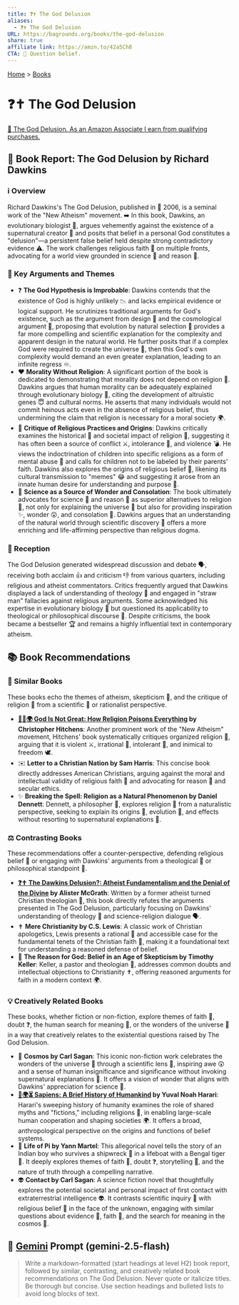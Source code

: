 ```yaml
---
title: ❓✝️ The God Delusion
aliases:
  - ❓✝️ The God Delusion
URL: https://bagrounds.org/books/the-god-delusion
share: true
affiliate link: https://amzn.to/42a5Ch8
CTA: 🙏 Question belief.
---
```

[Home](../index.md) > [Books](./index.md)  
# ❓✝️ The God Delusion  
[🛒 The God Delusion. As an Amazon Associate I earn from qualifying purchases.](https://amzn.to/42a5Ch8)  
  
## 📖 Book Report: The God Delusion by Richard Dawkins  
  
### ℹ️ Overview  
  
Richard Dawkins's The God Delusion, published in 📅 2006, is a seminal work of the "New Atheism" movement. ➡️ In this book, Dawkins, an evolutionary biologist 🧬, argues vehemently against the existence of a supernatural creator 🌌 and posits that belief in a personal God constitutes a "delusion"—a persistent false belief held despite strong contradictory evidence ⚠️. The work challenges religious faith 🙏 on multiple fronts, advocating for a world view grounded in science 🔬 and reason 🤔.  
  
### 🔑 Key Arguments and Themes  
  
* ❓ **The God Hypothesis is Improbable**: Dawkins contends that the existence of God is highly unlikely 📉 and lacks empirical evidence or logical support. He scrutinizes traditional arguments for God's existence, such as the argument from design 📐 and the cosmological argument 🌌, proposing that evolution by natural selection 🌿 provides a far more compelling and scientific explanation for the complexity and apparent design in the natural world. He further posits that if a complex God were required to create the universe 🌌, then this God's own complexity would demand an even greater explanation, leading to an infinite regress ♾️.  
* ❤️ **Morality Without Religion**: A significant portion of the book is dedicated to demonstrating that morality does not depend on religion 🙏. Dawkins argues that human morality can be adequately explained through evolutionary biology 🧬, citing the development of altruistic genes 😇 and cultural norms. He asserts that many individuals would not commit heinous acts even in the absence of religious belief, thus undermining the claim that religion is necessary for a moral society 🌍.  
* 📜 **Critique of Religious Practices and Origins**: Dawkins critically examines the historical 📜 and societal impact of religion 🙏, suggesting it has often been a source of conflict ⚔️, intolerance 🚫, and violence 💣. He views the indoctrination of children into specific religions as a form of mental abuse 🧠 and calls for children not to be labeled by their parents' faith. Dawkins also explores the origins of religious belief 🙏, likening its cultural transmission to "memes" 😂 and suggesting it arose from an innate human desire for understanding and purpose 🎯.  
* 🔬 **Science as a Source of Wonder and Consolation**: The book ultimately advocates for science 🧪 and reason 🤔 as superior alternatives to religion 🙏, not only for explaining the universe 🌌 but also for providing inspiration ✨, wonder 😲, and consolation 🤗. Dawkins argues that an understanding of the natural world through scientific discovery 🔭 offers a more enriching and life-affirming perspective than religious dogma.  
  
### 📢 Reception  
  
The God Delusion generated widespread discussion and debate 🗣️, receiving both acclaim 👍 and criticism 👎 from various quarters, including religious and atheist commentators. Critics frequently argued that Dawkins displayed a lack of understanding of theology 📖 and engaged in "straw man" fallacies against religious arguments. Some acknowledged his expertise in evolutionary biology 🧬 but questioned its applicability to theological or philosophical discourse 🤔. Despite criticisms, the book became a bestseller 🏆 and remains a highly influential text in contemporary atheism.  
  
## 📚 Book Recommendations  
  
### 🤝 Similar Books  
  
These books echo the themes of atheism, skepticism 🤔, and the critique of religion 🙏 from a scientific 🔬 or rationalist perspective.  
  
* **[🙏🚫🌍 God Is Not Great: How Religion Poisons Everything](./god-is-not-great-how-religion-poisons-everything.md) by Christopher Hitchens**: Another prominent work of the "New Atheism" movement, Hitchens' book systematically critiques organized religion 🙏, arguing that it is violent ⚔️, irrational 🤪, intolerant 🚫, and inimical to freedom 🕊️.  
* ✉️ **Letter to a Christian Nation by Sam Harris**: This concise book directly addresses American Christians, arguing against the moral and intellectual validity of religious faith 🙏 and advocating for reason 🤔 and secular ethics.  
* ✨ **Breaking the Spell: Religion as a Natural Phenomenon by Daniel Dennett**: Dennett, a philosopher 🤔, explores religion 🙏 from a naturalistic perspective, seeking to explain its origins 👶, evolution 🧬, and effects without resorting to supernatural explanations 👻.  
  
### ⚖️ Contrasting Books  
  
These recommendations offer a counter-perspective, defending religious belief 🙏 or engaging with Dawkins' arguments from a theological 📖 or philosophical standpoint 🤔.  
  
* **[❓✝️ The Dawkins Delusion?: Atheist Fundamentalism and the Denial of the Divine](./the-dawkins-delusion-atheist-fundamentalism-and-the-denial-of-the-divine.md) by Alister McGrath**: Written by a former atheist turned Christian theologian 📖, this book directly refutes the arguments presented in The God Delusion, particularly focusing on Dawkins' understanding of theology 📖 and science-religion dialogue 🗣️.  
* ✝️ **Mere Christianity by C.S. Lewis**: A classic work of Christian apologetics, Lewis presents a rational 🤔 and accessible case for the fundamental tenets of the Christian faith 🙏, making it a foundational text for understanding a reasoned defense of belief.  
* 🙏 **The Reason for God: Belief in an Age of Skepticism by Timothy Keller**: Keller, a pastor and theologian 📖, addresses common doubts and intellectual objections to Christianity ✝️, offering reasoned arguments for faith in a modern context 🌍.  
  
### 💡 Creatively Related Books  
  
These books, whether fiction or non-fiction, explore themes of faith 🙏, doubt ❓, the human search for meaning 🧭, or the wonders of the universe 🌌 in a way that creatively relates to the existential questions raised by The God Delusion.  
  
* 🌌 **Cosmos by Carl Sagan**: This iconic non-fiction work celebrates the wonders of the universe 🌌 through a scientific lens 🔭, inspiring awe 😲 and a sense of human insignificance and significance without invoking supernatural explanations 👻. It offers a vision of wonder that aligns with Dawkins' appreciation for science 🧪.  
* **[📜🌍⏳ Sapiens: A Brief History of Humankind](./sapiens-a-brief-history-of-humankind.md) by Yuval Noah Harari**: Harari's sweeping history of humanity examines the role of shared myths and "fictions," including religions 🙏, in enabling large-scale human cooperation and shaping societies 🌍. It offers a broad, anthropological perspective on the origins and functions of belief systems.  
* 🐅 **Life of Pi by Yann Martel**: This allegorical novel tells the story of an Indian boy who survives a shipwreck 🚢 in a lifeboat with a Bengal tiger 🐅. It deeply explores themes of faith 🙏, doubt ❓, storytelling 📖, and the nature of truth through a compelling narrative.  
* 👽 **Contact by Carl Sagan**: A science fiction novel that thoughtfully explores the potential societal and personal impact of first contact with extraterrestrial intelligence 👽. It contrasts scientific inquiry 🔭 with religious belief 🙏 in the face of the unknown, engaging with similar questions about evidence 🔎, faith 🙏, and the search for meaning in the cosmos 🌌.  
  
## 💬 [Gemini](https://gemini.google.com) Prompt (gemini-2.5-flash)  
> Write a markdown-formatted (start headings at level H2) book report, followed by similar, contrasting, and creatively related book recommendations on The God Delusion. Never quote or italicize titles. Be thorough but concise. Use section headings and bulleted lists to avoid long blocks of text.